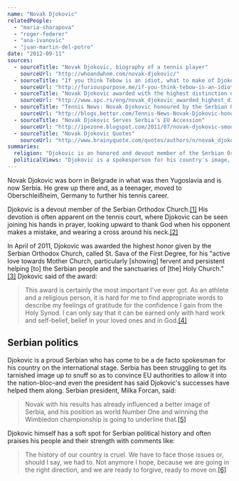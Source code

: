 ```yaml
---
name: "Novak Djokovic"
relatedPeople:
  - "maria-sharapova"
  - "roger-federer"
  - "ana-ivanovic"
  - "juan-martin-del-potro"
date: "2012-09-11"
sources:
  - sourceTitle: "Novak Djokovic, biography of a tennis player"
    sourceUrl: "http://whoandwhom.com/novak-djokovic/"
  - sourceTitle: "If you think Tebow is an idiot, what to make of Djokovic?"
    sourceUrl: "http://furiouspurpose.me/if-you-think-tebow-is-an-idiot-what-to-make-of-djokovic/"
  - sourceTitle: "Novak Djokovic awarded with the highest distinction of the Serbian Church"
    sourceUrl: "http://www.spc.rs/eng/novak_djokovic_awarded_highest_distinction_serbian_church"
  - sourceTitle: "Tennis News: Novak Djokovic honoured by the Serbian Orthodox Church"
    sourceUrl: "http://blogs.bettor.com/Tennis-News-Novak-Djokovic-honoured-by-the-Serbian-Orthodox-Church-a65483"
  - sourceTitle: "Novak Djokovic Serves Serbia's EU Accession"
    sourceUrl: "http://ipezone.blogspot.com/2011/07/novak-djokovic-smoothes-serbias-eu.html"
  - sourceTitle: "Novak Djokovic Quotes"
    sourceUrl: "http://www.brainyquote.com/quotes/authors/n/novak_djokovic.html"
summaries:
  religion: "Djokovic is an honored and devout member of the Serbian Orthodox Church."
  politicalViews: "Djokovic is a spokesperson for his country's image, even helping them along their pathway to EU membership."
---
```


Novak Djokovic was born in Belgrade in what was then Yugoslavia and is now Serbia. He grew up there and, as a teenager, moved to Oberschleißheim, Germany to further his tennis career.

Djokovic is a devout member of the Serbian Orthodox Church.<a class="source-citation" href="#http%3A%2F%2Fwhoandwhom.com%2Fnovak-djokovic%2F" title="Novak Djokovic, biography of a tennis player">[1]</a> His devotion is often apparent on the tennis court, where Djokovic can be seen joining his hands in prayer, looking upward to thank God when his opponent makes a mistake, and wearing a cross around his neck.<a class="source-citation" href="#http%3A%2F%2Ffuriouspurpose.me%2Fif-you-think-tebow-is-an-idiot-what-to-make-of-djokovic%2F" title="If you think Tebow is an idiot, what to make of Djokovic?">[2]</a>

In April of 2011, Djokovic was awarded the highest honor given by the Serbian Orthodox Church, called St. Sava of the First Degree, for his "active love towards Mother Church, particularly [showing] fervent and persistent helping [to] the Serbian people and the sanctuaries of [the] Holy Church."<a class="source-citation" href="#http%3A%2F%2Fwww.spc.rs%2Feng%2Fnovak_djokovic_awarded_highest_distinction_serbian_church" title="Novak Djokovic awarded with the highest distinction of the Serbian Church">[3]</a> Djokovic said of the award:

>This award is certainly the most important I've ever got. As an athlete and a religious person, it is hard for me to find appropriate words to describe my feelings of gratitude for the confidence I gain from the Holy Synod. I can only say that it can be earned only with hard work and self-belief, belief in your loved ones and in God.<a class="source-citation" href="#http%3A%2F%2Fblogs.bettor.com%2FTennis-News-Novak-Djokovic-honoured-by-the-Serbian-Orthodox-Church-a65483" title="Tennis News: Novak Djokovic honoured by the Serbian Orthodox Church">[4]</a>

## 

## Serbian politics

Djokovic is a proud Serbian who has come to be a de facto spokesman for his country on the international stage. Serbia has been struggling to get its tarnished image up to snuff so as to convince EU authorities to allow it into the nation-bloc–and even the president has said Djokovic's successes have helped them along. Serbian president, Milka Forcan, said:

>Novak with his results has already influenced a better image of Serbia, and his position as world Number One and winning the Wimbledon championship is going to underline that.<a class="source-citation" href="#http%3A%2F%2Fipezone.blogspot.com%2F2011%2F07%2Fnovak-djokovic-smoothes-serbias-eu.html" title="Novak Djokovic Serves Serbia&apos;s EU Accession">[5]</a>

Djokovic himself has a soft spot for Serbian political history and often praises his people and their strength with comments like:

>The history of our country is cruel. We have to face those issues or, should I say, we had to. Not anymore I hope, because we are going in the right direction, and we are ready to forgive, ready to move on.<a class="source-citation" href="#http%3A%2F%2Fwww.brainyquote.com%2Fquotes%2Fauthors%2Fn%2Fnovak_djokovic.html" title="Novak Djokovic Quotes">[6]</a>